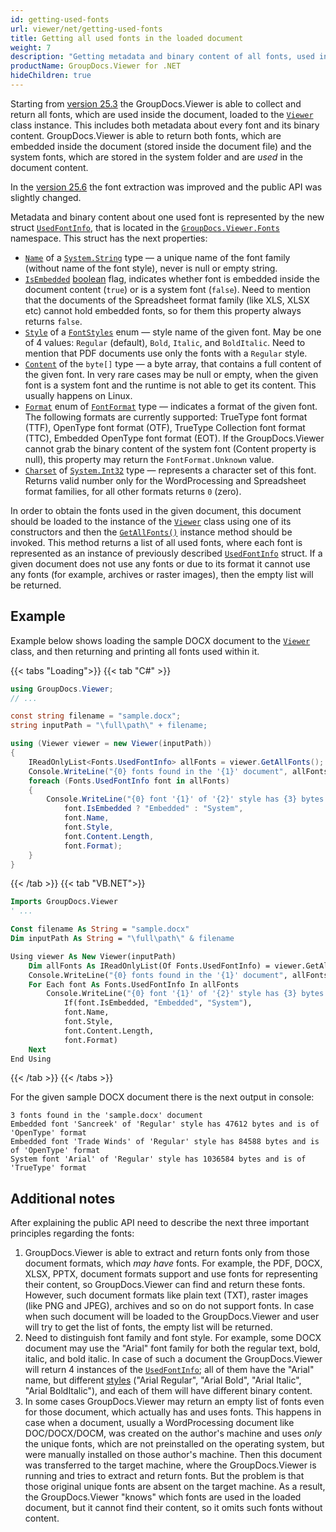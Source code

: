 ```yaml
---
id: getting-used-fonts
url: viewer/net/getting-used-fonts
title: Getting all used fonts in the loaded document
weight: 7
description: "Getting metadata and binary content of all fonts, used in the document, loaded to the GroupDocs.Viewer for .NET"
productName: GroupDocs.Viewer for .NET
hideChildren: true
---
```

Starting from [version 25.3](https://releases.groupdocs.com/viewer/net/release-notes/2025/groupdocs-viewer-for-net-25-3-release-notes/) the GroupDocs.Viewer is able to collect and return all fonts, which are used inside the document, loaded to the [`Viewer`](https://reference.groupdocs.com/viewer/net/groupdocs.viewer/viewer) class instance. This includes both metadata about every font and its binary content. GroupDocs.Viewer is able to return both fonts, which are embedded inside the document (stored inside the document file) and the system fonts, which are stored in the system folder and are _used_ in the document content.

In the [version 25.6](https://releases.groupdocs.com/viewer/net/release-notes/2025/groupdocs-viewer-for-net-25-6-release-notes/) the font extraction was improved and the public API was slightly changed.

Metadata and binary content about one used font is represented by the new struct [`UsedFontInfo`](https://reference.groupdocs.com/viewer/net/groupdocs.viewer.fonts/usedfontinfo/), that is located in the [`GroupDocs.Viewer.Fonts`](https://reference.groupdocs.com/viewer/net/groupdocs.viewer.fonts/) namespace. This struct has the next properties:

- [`Name`](https://reference.groupdocs.com/viewer/net/groupdocs.viewer.fonts/usedfontinfo/name/) of a [`System.String`](https://learn.microsoft.com/en-us/dotnet/api/system.string) type — a unique name of the font family (without name of the font style), never is null or empty string.
- [`IsEmbedded`](https://reference.groupdocs.com/viewer/net/groupdocs.viewer.fonts/usedfontinfo/isembedded/) [boolean](https://learn.microsoft.com/en-us/dotnet/api/system.boolean) flag, indicates whether font is embedded inside the document content (`true`) or is a system font (`false`). Need to mention that the documents of the Spreadsheet format family (like XLS, XLSX etc) cannot hold embedded fonts, so for them this property always returns `false`.
- [`Style`](https://reference.groupdocs.com/viewer/net/groupdocs.viewer.fonts/usedfontinfo/style/) of a [`FontStyles`](https://reference.groupdocs.com/viewer/net/groupdocs.viewer.fonts/fontstyles/) enum — style name of the given font. May be one of 4 values: `Regular` (default), `Bold`, `Italic`, and `BoldItalic`. Need to mention that PDF documents use only the fonts with a `Regular` style.
- [`Content`](https://reference.groupdocs.com/viewer/net/groupdocs.viewer.fonts/usedfontinfo/content/) of the `byte[]` type — a byte array, that contains a full content of the given font. In very rare cases may be null or empty, when the given font is a system font and the runtime is not able to get its content. This usually happens on Linux.
- [`Format`](https://reference.groupdocs.com/viewer/net/groupdocs.viewer.fonts/usedfontinfo/format/) enum of [`FontFormat`](https://reference.groupdocs.com/viewer/net/groupdocs.viewer.fonts/fontformat/) type — indicates a format of the given font. The following formats are currently supported: TrueType font format (TTF), OpenType font format (OTF), TrueType Collection font format (TTC), Embedded OpenType font format (EOT). If the GroupDocs.Viewer cannot grab the binary content of the system font (Content property is null), this property may return the `FontFormat.Unknown` value.
- [`Charset`](https://reference.groupdocs.com/viewer/net/groupdocs.viewer.fonts/usedfontinfo/charset/) of [`System.Int32`](https://learn.microsoft.com/en-us/dotnet/api/system.int32) type — represents a character set of this font. Returns valid number only for the WordProcessing and Spreadsheet format families, for all other formats returns `0` (zero).

In order to obtain the fonts used in the given document, this document should be loaded to the instance of the [`Viewer`](https://reference.groupdocs.com/viewer/net/groupdocs.viewer/viewer) class using one of its constructors and then the [`GetAllFonts()`](https://reference.groupdocs.com/viewer/net/groupdocs.viewer/viewer/getallfonts/) instance method should be invoked. This method returns a list of all used fonts, where each font is represented as an instance of previously described [`UsedFontInfo`](https://reference.groupdocs.com/viewer/net/groupdocs.viewer.fonts/usedfontinfo/) struct. If a given document does not use any fonts or due to its format it cannot use any fonts (for example, archives or raster images), then the empty list will be returned.

## Example

Example below shows loading the sample DOCX document to the [`Viewer`](https://reference.groupdocs.com/viewer/net/groupdocs.viewer/viewer) class, and then returning and printing all fonts used within it.

{{< tabs "Loading">}}
{{< tab "C#" >}}
```csharp
using GroupDocs.Viewer;
// ...

const string filename = "sample.docx";
string inputPath = "\full\path\" + filename;

using (Viewer viewer = new Viewer(inputPath))
{
    IReadOnlyList<Fonts.UsedFontInfo> allFonts = viewer.GetAllFonts();
    Console.WriteLine("{0} fonts found in the '{1}' document", allFonts.Count, filename);
    foreach (Fonts.UsedFontInfo font in allFonts)
    {
        Console.WriteLine("{0} font '{1}' of '{2}' style has {3} bytes and is of '{4}' format",
            font.IsEmbedded ? "Embedded" : "System",
            font.Name,
            font.Style,
            font.Content.Length,
            font.Format);
    }
}
```
{{< /tab >}}
{{< tab "VB.NET">}}
```vb
Imports GroupDocs.Viewer
' ...

Const filename As String = "sample.docx"
Dim inputPath As String = "\full\path\" & filename

Using viewer As New Viewer(inputPath)
    Dim allFonts As IReadOnlyList(Of Fonts.UsedFontInfo) = viewer.GetAllFonts()
    Console.WriteLine("{0} fonts found in the '{1}' document", allFonts.Count, filename)
    For Each font As Fonts.UsedFontInfo In allFonts
        Console.WriteLine("{0} font '{1}' of '{2}' style has {3} bytes and is of '{4}' format",
            If(font.IsEmbedded, "Embedded", "System"),
            font.Name,
            font.Style,
            font.Content.Length,
            font.Format)
    Next
End Using
```
{{< /tab >}}
{{< /tabs >}}

For the given sample DOCX document there is the next output in console:

```
3 fonts found in the 'sample.docx' document
Embedded font 'Sancreek' of 'Regular' style has 47612 bytes and is of 'OpenType' format
Embedded font 'Trade Winds' of 'Regular' style has 84588 bytes and is of 'OpenType' format
System font 'Arial' of 'Regular' style has 1036584 bytes and is of 'TrueType' format
```

## Additional notes

After explaining the public API need to describe the next three important principles regarding the fonts:

1. GroupDocs.Viewer is able to extract and return fonts only from those document formats, which _may_ _have_ fonts. For example, the PDF, DOCX, XLSX, PPTX, document formats support and use fonts for representing their content, so GroupDocs.Viewer can find and return these fonts. However, such document formats like plain text (TXT), raster images (like PNG and JPEG), archives and so on do not support fonts. In case when such document will be loaded to the GroupDocs.Viewer and user will try to get the list of fonts, the empty list will be returned.
2. Need to distinguish font family and font style. For example, some DOCX document may use the "Arial" font family for both the regular text, bold, italic, and bold italic. In case of such a document the GroupDocs.Viewer will return 4 instances of the [`UsedFontInfo`](https://reference.groupdocs.com/viewer/net/groupdocs.viewer.fonts/usedfontinfo/); all of them have the "Arial" name, but different [styles](https://reference.groupdocs.com/viewer/net/groupdocs.viewer.fonts/fontstyles/) ("Arial Regular", "Arial Bold", "Arial Italic", "Arial BoldItalic"), and each of them will have different binary content.
3. In some cases GroupDocs.Viewer may return an empty list of fonts even for those document, which actually has and uses fonts. This happens in case when a document, usually a WordProcessing document like DOC/DOCX/DOCM, was created on the author's machine and uses _only_ the unique fonts, which are not preinstalled on the operating system, but were manually installed on those author's machine. Then this document was transferred to the target machine, where the GroupDocs.Viewer is running and tries to extract and return fonts. But the problem is that those original unique fonts are absent on the target machine. As a result, the GroupDocs.Viewer "knows" which fonts are used in the loaded document, but it cannot find their content, so it omits such fonts without content.
